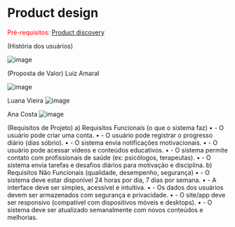 # Product design

<span style="color:red">Pré-requisitos: <a href="02-Product-discovery.md"> Product discovery</a></span>


(História dos usuários) 

 ![image](https://github.com/user-attachments/assets/0b7e31a5-7684-443a-8800-515befacbb84)

(Proposta de Valor)
Luiz Amaral
 
![image](https://github.com/user-attachments/assets/cdb41563-265e-4b95-8269-b4e319c4ba40)


Luana Vieira
 ![image](https://github.com/user-attachments/assets/a1d963c4-ca3a-43af-85eb-d4c2207e5686)

Ana Costa
 ![image](https://github.com/user-attachments/assets/54874650-142d-4611-bd45-fb12b6462075)


(Requisitos de Projeto)
a)	Requisitos Funcionais (o que o sistema faz) 
• - O usuário pode criar uma conta. 
• - O usuário pode registrar o progresso diário (dias sóbrio). 
• - O sistema envia notificações motivacionais. 
• - O usuário pode acessar vídeos e conteúdos educativos. 
• - O sistema permite contato com profissionais de saúde (ex: psicólogos, terapeutas). 
• - O sistema envia tarefas e desafios diários para motivação e disciplina.
b)	Requisitos Não Funcionais (qualidade, desempenho, segurança) 
• - O sistema deve estar disponível 24 horas por dia, 7 dias por semana. 
• - A interface deve ser simples, acessível e intuitiva. 
• - Os dados dos usuários devem ser armazenados com segurança e privacidade. 
• - O site/app deve ser responsivo (compatível com dispositivos móveis e desktops). 
• - O sistema deve ser atualizado semanalmente com novos conteúdos e melhorias.
